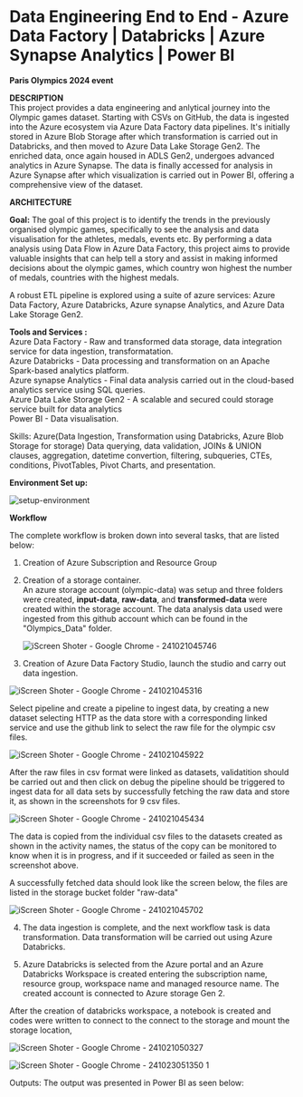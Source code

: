 # Data Engineering End to End - Azure Data Factory | Databricks | Azure Synapse Analytics | Power BI

<B>Paris Olympics 2024 event</B>

<B>DESCRIPTION</B><BR>
This project provides a data engineering and anlytical journey into the Olympic games dataset. Starting with CSVs on GitHub, the data is ingested into the Azure ecosystem via Azure Data Factory data pipelines. It's initially stored in Azure Blob Storage after which transformation is carried out in Databricks, and then moved to Azure Data Lake Storage Gen2. The enriched data, once again housed in ADLS Gen2, undergoes advanced analytics in Azure Synapse. The data is finally accessed for analysis in Azure Synapse after which visualization is carried out in Power BI, offering a comprehensive view of the dataset. 


 <B>ARCHITECTURE</B><BR>

<b>Goal:</b> The goal of this project is to identify the trends in the previously organised olympic games, specifically to see the analysis and data visualisation for the athletes, medals, events etc.  By performing a data analysis using Data Flow in Azure Data Factory, this project aims to provide valuable insights that can help tell a story and assist in making informed decisions about the olympic games, which country won highest the number of medals, countries with the highest medals.

A robust ETL pipeline is explored using a suite of azure services: Azure Data Factory, Azure Databricks, Azure synapse Analytics, and Azure Data Lake Storage Gen2. 

<B>Tools and Services : </B><BR>
Azure Data Factory  - Raw and transformed data storage, data integration service for data ingestion, transformatation. <BR>
Azure Databricks  - Data processing and transformation on an Apache Spark-based analytics platform. <BR>
Azure synapse Analytics  - Final data analysis carried out in the cloud-based analytics service using SQL queries. <BR>
Azure Data Lake Storage Gen2  - A scalable and secured could storage service built for data analytics <BR>
Power BI  - Data visualisation. <BR>

Skills: Azure(Data Ingestion, Transformation using Databricks, Azure Blob Storage for storage) Data querying, data validation, JOINs & UNION clauses, aggregation, datetime convertion, filtering, subqueries, CTEs, conditions, PivotTables, Pivot Charts, and presentation.

<B>Environment Set up: </B>

![setup-environment](https://github.com/user-attachments/assets/bfecc8b2-e2b3-4f66-a6e7-52f481dd5533)


<B>Workflow </B>

The complete workflow is broken down into several tasks, that are listed below:

1. Creation of Azure Subscription and Resource Group

2. Creation of a storage container. <br>
   An azure storage account (olympic-data) was setup and three folders were created, <b>input-data</b>, <b>raw-data</b>, and <b>transformed-data</b> were created within the storage account. The data analysis data used were ingested from this github account which can be found in the "Olympics_Data" folder.     

   ![iScreen Shoter - Google Chrome - 241021045746](https://github.com/user-attachments/assets/db649ba4-ced4-40e6-9e11-d46c9588d554)

3. Creation of Azure Data Factory Studio, launch the studio and carry out data ingestion. <br>
   
![iScreen Shoter - Google Chrome - 241021045316](https://github.com/user-attachments/assets/a18e4df4-225b-4b9f-887f-622f35a1da79)

Select pipeline and create a pipeline to ingest data, by creating a new dataset selecting HTTP as the data store with a corresponding linked service and use the github link to select the raw file for the olympic csv files. 

![iScreen Shoter - Google Chrome - 241021045922](https://github.com/user-attachments/assets/a3438d7b-5375-4be1-a65d-1b1f4414b10b)


After the raw files in csv format were linked as datasets, validatition should be carried out and then click on debug the pipeline should be triggered to ingest data for all data sets by successfully fetching the raw data and store it, as shown in the screenshots for 9 csv files. 

![iScreen Shoter - Google Chrome - 241021045434](https://github.com/user-attachments/assets/c52916d8-b636-4b34-8d39-7fdb0c715515)

The data is copied from the individual csv files to the datasets created as shown in the activity names, the status of the copy can be monitored to know when it is in progress, and if it succeeded or failed as seen in the screenshot above.

A successfully fetched data should look like the screen below, the files are listed in the storage bucket folder "raw-data" 

![iScreen Shoter - Google Chrome - 241021045702](https://github.com/user-attachments/assets/b9a79069-7074-4ded-8a13-97f245d1b70c)

4. The data ingestion is complete, and the next workflow task is data transformation. Data transformation will be carried out using Azure Databricks.
   
5. Azure Databricks is selected from the Azure portal and an Azure Databricks Workspace is created entering the subscription name, resource group, workspace name and managed resource name. The created account is connected to Azure storage Gen 2.

After the creation of databricks workspace, a notebook is created and codes were written to connect to the connect to the storage and mount the storage location, 

![iScreen Shoter - Google Chrome - 241021050327](https://github.com/user-attachments/assets/fa3e86dd-3b84-4865-a5e3-e77b85de5e1f)


![iScreen Shoter - Google Chrome - 241023051350 1](https://github.com/user-attachments/assets/09f4e118-c9bd-4bb9-88e5-2ab89745b103)


Outputs:
The output was presented in Power BI as seen below: 
